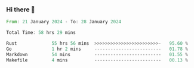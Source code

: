 ### Hi there 👋

<!--START_SECTION:waka-->

```rust
From: 21 January 2024 - To: 28 January 2024

Total Time: 58 hrs 29 mins

Rust             55 hrs 56 mins  >>>>>>>>>>>>>>>>>>>>>>>>-   95.60 %
Go               1 hr 2 mins     -------------------------   01.78 %
Markdown         54 mins         -------------------------   01.55 %
Makefile         4 mins          -------------------------   00.13 %
```

<!--END_SECTION:waka-->

<!--
**crrow/crrow** is a ✨ _special_ ✨ repository because its `README.md` (this file) appears on your GitHub profile.

Here are some ideas to get you started:

- 🔭 I’m currently working on ...
- 🌱 I’m currently learning ...
- 👯 I’m looking to collaborate on ...
- 🤔 I’m looking for help with ...
- 💬 Ask me about ...
- 📫 How to reach me: ...
- 😄 Pronouns: ...
- ⚡ Fun fact: ...
-->
